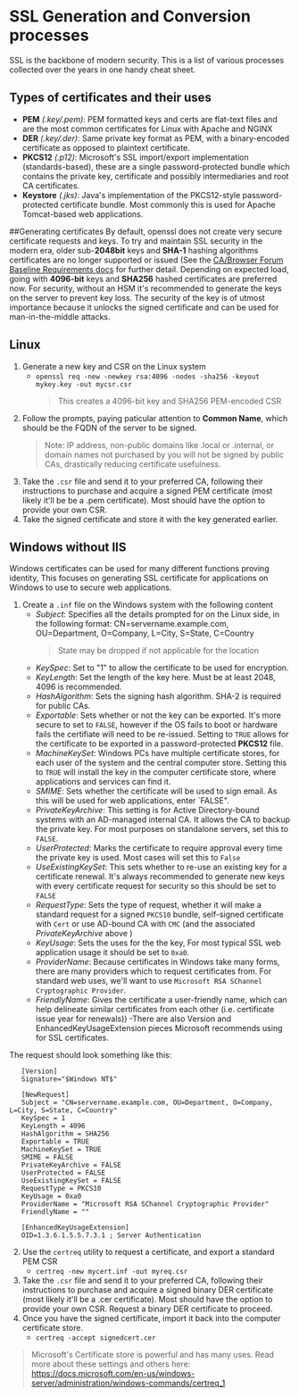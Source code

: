 # SSL Generation and Conversion processes

SSL is the backbone of modern security. This is a list of various processes collected over the years in one handy cheat sheet.

## Types of certificates and their uses
- **PEM** *(.key/.pem)*: PEM formatted keys and certs are flat-text files and are the most common certificates for Linux with Apache and NGINX
- **DER** *(.key/.der)*: Same private key format as PEM, with a binary-encoded certificate as opposed to plaintext certificate.
- **PKCS12** *(.p12)*: Microsoft's SSL import/export implementation (standards-based), these are a single password-protected bundle which contains the private key, certificate and possibly intermediaries and root CA certificates.
- **Keystore** *(.jks)*: Java's implementation of the PKCS12-style password-protected certificate bundle. Most commonly this is used for Apache Tomcat-based web applications.

##Generating certificates
By default, openssl does not create very secure certificate requests and keys. To try and maintain SSL security in the modern era, older sub-**2048bit** keys and **SHA-1** hashing algorithms certificates are no longer supported or issued (See the [CA/Browser Forum Baseline Requirements docs](https://cabforum.org/baseline-requirements-documents/) for further detail. Depending on expected load, going with **4096-bit** keys and **SHA256** hashed certificates are preferred now. For security, without an HSM it's recommended to generate the keys on the server to prevent key loss. The security of the key is of utmost importance because it unlocks the signed certificate and can be used for man-in-the-middle attacks.

## Linux
1. Generate a new key and CSR on the Linux system
    - `openssl req -new -newkey rsa:4096 -nodes -sha256 -keyout mykey.key -out mycsr.csr`
         >This creates a 4096-bit key and SHA256 PEM-encoded CSR
2. Follow the prompts, paying paticular attention to **Common Name**, which should be the FQDN of the server to be signed.
    >Note: IP address, non-public domains like .local or .internal, or domain names not purchased by you will not be signed by public CAs, drastically reducing certificate usefulness.
3. Take the `.csr` file and send it to your preferred CA, following their instructions to purchase and acquire a signed PEM certificate (most likely it'll be be a .pem certificate). Most should have the option to provide your own CSR.
4. Take the signed certificate and store it with the key generated earlier.

## Windows without IIS
Windows certificates can be used for many different functions proving identity, This focuses on generating SSL certificate for applications on Windows to use to secure web applications.

1. Create a `.inf` file on the Windows system with the following content
    - *Subject*: Specifies all the details prompted for on the Linux side, in the following format: CN=servername.example.com, OU=Department, O=Company, L=City, S=State, C=Country
        >State may be dropped if not applicable for the location
    - *KeySpec*: Set to "1" to allow the certificate to be used for encryption.
    - *KeyLength*: Set the length of the key here. Must be at least 2048, 4096 is recommended.
    - *HashAlgorithm*: Sets the signing hash algorithm. SHA-2 is required for public CAs.
    - *Exportable*: Sets whether or not the key can be exported. It's more secure to set to `FALSE`, however if the OS fails to boot or hardware fails the certifiate will need to be re-issued. Setting to `TRUE` allows for the certificate to be exported in a password-protected **PKCS12** file.
    - *MachineKeySet*: Windows PCs have multiple certificate stores, for each user of the system and the central computer store. Setting this to `TRUE` will install the key in the computer certificate store, where applications and services can find it.
    - *SMIME*: Sets whether the certificate will be used to sign email. As this will be used for web applications, enter `FALSE".
    - *PrivateKeyArchive*: This setting is for Active Directory-bound systems with an AD-managed internal CA. It allows the CA to backup the private key. For most purposes on standalone servers, set this to `FALSE`.
    - *UserProtected*: Marks the certificate to require approval every time the private key is used. Most cases will set this to `False`
    - *UseExistingKeySet*: This sets whether to re-use an existing key for a certificate renewal. It's always recommended to generate new keys with every certificate request for security so this should be set to `FALSE`
    - *RequestType*: Sets the type of request, whether it will make a standard request for a signed `PKCS10` bundle, self-signed certificate with `Cert` or use AD-bound CA with `CMC` (and the associated *PrivateKeyArchive* above )
    - *KeyUsage*: Sets the uses for the the key, For most typical SSL web application usage it should be set to `0xa0`.
    - *ProviderName*: Because certificates in Windows take many forms, there are many providers which to request certificates from. For standard web uses, we'll want to use `Microsoft RSA SChannel Cryptographic Provider`.
    - *FriendlyName*: Gives the certificate a user-friendly name, which can help delineate similar certificates from each other (i.e. certificate issue year for renewals))
    -There are also Version and EnhancedKeyUsageExtension pieces Microsoft recommends using for SSL certificates.
    
The request should look something like this:
```
   [Version]
   Signature="$Windows NT$"
    
   [NewRequest]
   Subject = "CN=servername.example.com, OU=Department, O=Company, L=City, S=State, C=Country"
   KeySpec = 1
   KeyLength = 4096
   HashAlgorithm = SHA256
   Exportable = TRUE
   MachineKeySet = TRUE
   SMIME = FALSE
   PrivateKeyArchive = FALSE
   UserProtected = FALSE
   UseExistingKeySet = FALSE
   RequestType = PKCS10
   KeyUsage = 0xa0
   ProviderName = "Microsoft RSA SChannel Cryptographic Provider"
   FriendlyName = ""
    
   [EnhancedKeyUsageExtension]
   OID=1.3.6.1.5.5.7.3.1 ; Server Authentication
   ```
2. Use the `certreq` utility to request a certificate, and export a standard PEM CSR
    - `certreq -new mycert.inf -out myreq.csr`
3. Take the `.csr` file and send it to your preferred CA, following their instructions to purchase and acquire a signed binary DER certificate (most likely it'll be a .cer certificate). Most should have the option to provide your own CSR. Request a binary DER certificate to proceed.
4. Once you have the signed certificate, import it back into the computer certificate store.
    - `certreq -accept signedcert.cer`
>Microsoft's Certificate store is powerful and has many uses. Read more about these settings and others here: https://docs.microsoft.com/en-us/windows-server/administration/windows-commands/certreq_1